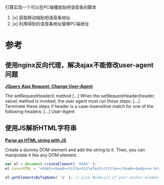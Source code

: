 打算实现一个可以在PC端播放贴吧语音条的脚本

1. [x] 获取移动端贴吧语音条地址
2. [x] 利用得到的语音条地址替换PC端地址


# 参考
## 使用nginx反向代理，解决ajax不能修改user-agent问题

**[JQuery Ajax Request: Change User-Agent](https://stackoverflow.com/questions/5771878/jquery-ajax-request-change-user-agent)**

The setRequestHeader() method
[...]
When the setRequestHeader(header, value) method is invoked, the user agent must run these steps: [...]
Terminate these steps if header is a case-insensitive match for one of the following headers:
[...]
User-Agent

## 使用JS解析HTML字符串

**[Parse an HTML string with JS](https://stackoverflow.com/questions/10585029/parse-an-html-string-with-js)**

Create a dummy DOM element and add the string to it. Then, you can manipulate it like any DOM element.
```js
var el = document.createElement( 'html' );
el.innerHTML = "<html><head><title>titleTest</title></head><body><a href='test0'>test01</a><a href='test1'>test02</a><a href='test2'>test03</a></body></html>";

el.getElementsByTagName( 'a' ); // Live NodeList of your anchor elements
```
